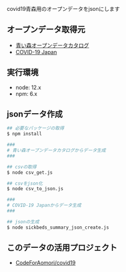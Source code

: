 covid19青森用のオープンデータをjsonにします

## オープンデータ取得元

- [青い森オープンデータカタログ](https://opendata.pref.aomori.lg.jp/dataset/1531.html)
- [COVID-19 Japan](https://www.stopcovid19.jp/)

## 実行環境

- node: 12.x
- npm: 6.x

## jsonデータ作成

```bash
## 必要なパッケージの取得
$ npm install

###
# 青い森オープンデータカタログからデータ生成
###

## csvの取得
$ node csv_get.js

## csvをjson化
$ node csv_to_json.js

###
# COVID-19 Japanからデータ生成
###

## jsonの生成
$ node sickbeds_summary_json_create.js
```

## このデータの活用プロジェクト

- [CodeForAomori/covid19](https://github.com/CodeForAomori/covid19)
